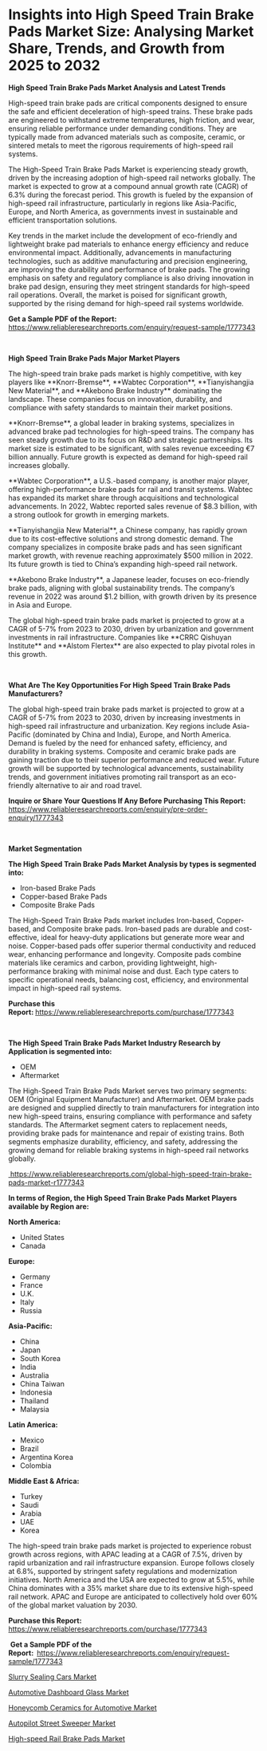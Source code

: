 <p><h1>Insights into High Speed Train Brake Pads Market Size: Analysing Market Share, Trends, and Growth from 2025 to 2032</h1></p><p><strong>High Speed Train Brake Pads Market Analysis and Latest Trends</strong></p>
<p><p>High-speed train brake pads are critical components designed to ensure the safe and efficient deceleration of high-speed trains. These brake pads are engineered to withstand extreme temperatures, high friction, and wear, ensuring reliable performance under demanding conditions. They are typically made from advanced materials such as composite, ceramic, or sintered metals to meet the rigorous requirements of high-speed rail systems.</p><p>The High-Speed Train Brake Pads Market is experiencing steady growth, driven by the increasing adoption of high-speed rail networks globally. The market is expected to grow at a compound annual growth rate (CAGR) of 6.3% during the forecast period. This growth is fueled by the expansion of high-speed rail infrastructure, particularly in regions like Asia-Pacific, Europe, and North America, as governments invest in sustainable and efficient transportation solutions.</p><p>Key trends in the market include the development of eco-friendly and lightweight brake pad materials to enhance energy efficiency and reduce environmental impact. Additionally, advancements in manufacturing technologies, such as additive manufacturing and precision engineering, are improving the durability and performance of brake pads. The growing emphasis on safety and regulatory compliance is also driving innovation in brake pad design, ensuring they meet stringent standards for high-speed rail operations. Overall, the market is poised for significant growth, supported by the rising demand for high-speed rail systems worldwide.</p></p>
<p><strong>Get a Sample PDF of the Report:&nbsp;</strong> <a href="https://www.reliableresearchreports.com/enquiry/request-sample/1777343?utm_campaign=34&utm_medium=2&utm_source=Github&utm_content=ia&utm_term=23012025&utm_id=high-speed-train-brake-pads">https://www.reliableresearchreports.com/enquiry/request-sample/1777343</a></p>
<p>&nbsp;</p>
<p><strong>High Speed Train Brake Pads Major Market Players</strong></p>
<p><p>The high-speed train brake pads market is highly competitive, with key players like **Knorr-Bremse**, **Wabtec Corporation**, **Tianyishangjia New Material**, and **Akebono Brake Industry** dominating the landscape. These companies focus on innovation, durability, and compliance with safety standards to maintain their market positions.</p><p>**Knorr-Bremse**, a global leader in braking systems, specializes in advanced brake pad technologies for high-speed trains. The company has seen steady growth due to its focus on R&D and strategic partnerships. Its market size is estimated to be significant, with sales revenue exceeding €7 billion annually. Future growth is expected as demand for high-speed rail increases globally.</p><p>**Wabtec Corporation**, a U.S.-based company, is another major player, offering high-performance brake pads for rail and transit systems. Wabtec has expanded its market share through acquisitions and technological advancements. In 2022, Wabtec reported sales revenue of $8.3 billion, with a strong outlook for growth in emerging markets.</p><p>**Tianyishangjia New Material**, a Chinese company, has rapidly grown due to its cost-effective solutions and strong domestic demand. The company specializes in composite brake pads and has seen significant market growth, with revenue reaching approximately $500 million in 2022. Its future growth is tied to China’s expanding high-speed rail network.</p><p>**Akebono Brake Industry**, a Japanese leader, focuses on eco-friendly brake pads, aligning with global sustainability trends. The company’s revenue in 2022 was around $1.2 billion, with growth driven by its presence in Asia and Europe.</p><p>The global high-speed train brake pads market is projected to grow at a CAGR of 5-7% from 2023 to 2030, driven by urbanization and government investments in rail infrastructure. Companies like **CRRC Qishuyan Institute** and **Alstom Flertex** are also expected to play pivotal roles in this growth.</p></p>
<p>&nbsp;</p>
<p><strong>What Are The Key Opportunities For High Speed Train Brake Pads Manufacturers?</strong></p>
<p><p>The global high-speed train brake pads market is projected to grow at a CAGR of 5-7% from 2023 to 2030, driven by increasing investments in high-speed rail infrastructure and urbanization. Key regions include Asia-Pacific (dominated by China and India), Europe, and North America. Demand is fueled by the need for enhanced safety, efficiency, and durability in braking systems. Composite and ceramic brake pads are gaining traction due to their superior performance and reduced wear. Future growth will be supported by technological advancements, sustainability trends, and government initiatives promoting rail transport as an eco-friendly alternative to air and road travel.</p></p>
<p><strong>Inquire or Share Your Questions If Any Before Purchasing This Report:</strong> <a href="https://www.reliableresearchreports.com/enquiry/pre-order-enquiry/1777343?utm_campaign=34&utm_medium=2&utm_source=Github&utm_content=ia&utm_term=23012025&utm_id=high-speed-train-brake-pads">https://www.reliableresearchreports.com/enquiry/pre-order-enquiry/1777343</a></p>
<p>&nbsp;</p>
<p><strong>Market Segmentation</strong></p>
<p><strong>The High Speed Train Brake Pads Market Analysis by types is segmented into:</strong></p>
<p><ul><li>Iron-based Brake Pads</li><li>Copper-based Brake Pads</li><li>Composite Brake Pads</li></ul></p>
<p><p>The High-Speed Train Brake Pads market includes Iron-based, Copper-based, and Composite brake pads. Iron-based pads are durable and cost-effective, ideal for heavy-duty applications but generate more wear and noise. Copper-based pads offer superior thermal conductivity and reduced wear, enhancing performance and longevity. Composite pads combine materials like ceramics and carbon, providing lightweight, high-performance braking with minimal noise and dust. Each type caters to specific operational needs, balancing cost, efficiency, and environmental impact in high-speed rail systems.</p></p>
<p><strong>Purchase this Report:&nbsp;</strong><a href="https://www.reliableresearchreports.com/purchase/1777343?utm_campaign=34&utm_medium=2&utm_source=Github&utm_content=ia&utm_term=23012025&utm_id=high-speed-train-brake-pads">https://www.reliableresearchreports.com/purchase/1777343</a></p>
<p>&nbsp;</p>
<p><strong>The High Speed Train Brake Pads Market Industry Research by Application is segmented into:</strong></p>
<p><ul><li>OEM</li><li>Aftermarket</li></ul></p>
<p><p>The High-Speed Train Brake Pads Market serves two primary segments: OEM (Original Equipment Manufacturer) and Aftermarket. OEM brake pads are designed and supplied directly to train manufacturers for integration into new high-speed trains, ensuring compliance with performance and safety standards. The Aftermarket segment caters to replacement needs, providing brake pads for maintenance and repair of existing trains. Both segments emphasize durability, efficiency, and safety, addressing the growing demand for reliable braking systems in high-speed rail networks globally.</p></p>
<p><a href="https://www.reliableresearchreports.com/global-high-speed-train-brake-pads-market-r1777343?utm_campaign=34&utm_medium=2&utm_source=Github&utm_content=ia&utm_term=23012025&utm_id=high-speed-train-brake-pads">&nbsp;https://www.reliableresearchreports.com/global-high-speed-train-brake-pads-market-r1777343</a></p>
<p><strong>In terms of Region, the High Speed Train Brake Pads Market Players available by Region are:</strong></p>
<p>
    <p> <strong> North America: </strong>
        <ul>
            <li>United States</li>
            <li>Canada</li>
        </ul>
        </p> 
    <p> <strong> Europe: </strong>
        <ul>
            <li>Germany</li>
            <li>France</li>
            <li>U.K.</li>
            <li>Italy</li>
            <li>Russia</li>
        </ul>
        </p> 
    <p> <strong> Asia-Pacific: </strong>
        <ul>
            <li>China</li>
            <li>Japan</li>
            <li>South Korea</li>
            <li>India</li>
            <li>Australia</li>
            <li>China Taiwan</li>
            <li>Indonesia</li>
            <li>Thailand</li>
            <li>Malaysia</li>
        </ul>
        </p> 
    <p> <strong> Latin America: </strong>
        <ul>
            <li>Mexico</li>
            <li>Brazil</li>
            <li>Argentina Korea</li>
            <li>Colombia</li>
        </ul>
        </p> 
    <p> <strong> Middle East & Africa: </strong>
        <ul>
            <li>Turkey</li>
            <li>Saudi</li>
            <li>Arabia</li>
            <li>UAE</li>
            <li>Korea</li>
        </ul>
    </p>
    </p>
<p><p>The high-speed train brake pads market is projected to experience robust growth across regions, with APAC leading at a CAGR of 7.5%, driven by rapid urbanization and rail infrastructure expansion. Europe follows closely at 6.8%, supported by stringent safety regulations and modernization initiatives. North America and the USA are expected to grow at 5.5%, while China dominates with a 35% market share due to its extensive high-speed rail network. APAC and Europe are anticipated to collectively hold over 60% of the global market valuation by 2030.</p></p>
<p><strong>Purchase this Report: </strong><a href="https://www.reliableresearchreports.com/purchase/1777343?utm_campaign=34&utm_medium=2&utm_source=Github&utm_content=ia&utm_term=23012025&utm_id=high-speed-train-brake-pads">https://www.reliableresearchreports.com/purchase/1777343</a></p>
<p>&nbsp;<strong>Get a Sample PDF of the Report:&nbsp;&nbsp;</strong><a href="https://www.reliableresearchreports.com/enquiry/request-sample/1777343?utm_campaign=34&utm_medium=2&utm_source=Github&utm_content=ia&utm_term=23012025&utm_id=high-speed-train-brake-pads">https://www.reliableresearchreports.com/enquiry/request-sample/1777343</a></p>
<p><strong></strong></p>
<p><p><a href="https://github.com/HobertDavis43/Market-Research-Report-List-1/blob/main/slurry-sealing-cars-market.md?utm_campaign=34&utm_medium=2&utm_source=Github&utm_content=ia&utm_term=23012025&utm_id=high-speed-train-brake-pads">Slurry Sealing Cars Market</a></p><p><a href="https://github.com/AlisaRowe24/Market-Research-Report-List-1/blob/main/automotive-dashboard-glass-market.md?utm_campaign=34&utm_medium=2&utm_source=Github&utm_content=ia&utm_term=23012025&utm_id=high-speed-train-brake-pads">Automotive Dashboard Glass Market</a></p><p><a href="https://github.com/AshikRahman991/Market-Research-Report-List-1/blob/main/honeycomb-ceramics-for-automotive-market.md?utm_campaign=34&utm_medium=2&utm_source=Github&utm_content=ia&utm_term=23012025&utm_id=high-speed-train-brake-pads">Honeycomb Ceramics for Automotive Market</a></p><p><a href="https://github.com/guneycigdem35/Market-Research-Report-List-5/blob/main/autopilot-street-sweeper-market.md?utm_campaign=34&utm_medium=2&utm_source=Github&utm_content=ia&utm_term=23012025&utm_id=high-speed-train-brake-pads">Autopilot Street Sweeper Market</a></p><p><a href="https://github.com/arvelm4nthig/Market-Research-Report-List-1/blob/main/high-speed-rail-brake-pads-market.md?utm_campaign=34&utm_medium=2&utm_source=Github&utm_content=ia&utm_term=23012025&utm_id=high-speed-train-brake-pads">High-speed Rail Brake Pads Market</a></p></p>